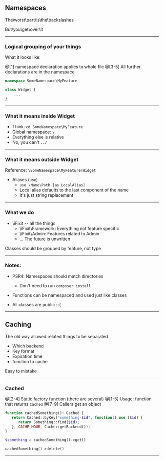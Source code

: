 ## Namespaces

The\worst\part\is\the\backslashes

But\you\get\over\it

---

### Logical grouping of your things

What it looks like:

@[1] namespace declaration applies to whole file
@[3-5] All further declarations are in the namespace
```php
namespace SomeNamespace\MyFeature

class Widget {
    ...
}
```

---

### What it means inside Widget

* Think:  `cd SomeNamespace\MyFeature`
* Global namespace:  `\`
* Everything else is relative
* No, you can't  `../`

---

### What it means outside Widget

Reference:  `\SomeNamespace\MyFeature\Widget`
* Aliases (`use`)
   * `use \Name\Path [as LocalAlias]`
   * Local alias defaults to the last component of the name
   * It's just string replacement

---

### What we do
* \iFixit -- all the things
   * \iFixit\Framework: Everything not feature specific
   * \iFixit\Admin: Features related to Admin
   * ... The future is unwritten

Classes should be grouped by feature, not type

---

### Notes:

* PSR4: Namespaces should match directories
  * Don't need to run  `composer install`
* Functions can be namespaced and used just like classes

* All classes are public :-(

---

## Caching

The old way allowed related
things to be separated

* Which backend
* Key format
* Expiration time
* function to cache

Easy to mistake

---

### Cached

@[2-4] Static factory function (there are several)
@[1-5] Usage: function that returns `Cached`
@[7-9] Callers get an object
```php
function cachedSomething(): Cached {
   return Cached::byKey("something-$id", function() use ($id) {
      return Something::find($id);
   }, CACHE_HOUR, Cache::getBackend());
}

$something = cachedSomething()->get()

cachedSomething()->delete()
```

---
